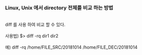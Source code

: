 ### Linux, Unix 에서 directory 전체를 비교 하는 방법

<br/>
diff 를 사용 하여 비교 할 수 있다.
<br/>
<br/>
사용법) $> diff -rq dir1 dir2
<br/>
<br/>
예) diff -rq /home/FILE_SRC/20181014 /home/FILE_DEC/20181014
